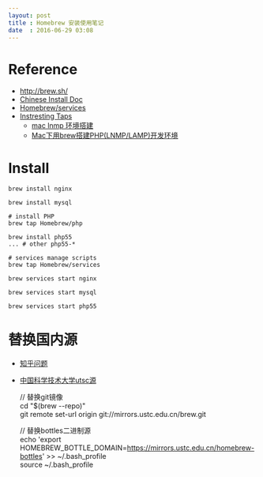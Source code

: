 ```yaml
---
layout: post
title : Homebrew 安装使用笔记
date  : 2016-06-29 03:08
---
```


# Reference

- http://brew.sh/
- [Chinese Install Doc](http://brew.sh/index_zh-cn.html)
- [Homebrew/services](https://github.com/Homebrew/homebrew-services)
- [Instresting Taps](https://github.com/Homebrew/brew/blob/master/share/doc/homebrew/Interesting-Taps-&-Branches.md)
  - [mac lnmp 环境搭建](http://www.cnblogs.com/RainLi/p/5347252.html)
  - [Mac下用brew搭建PHP(LNMP/LAMP)开发环境](http://yansu.org/2013/12/11/lamp-in-mac.html)



# Install

    brew install nginx

    brew install mysql

    # install PHP
    brew tap Homebrew/php

    brew install php55
    ... # other php55-*

    # services manage scripts
    brew tap Homebrew/services

    brew services start nginx
    
    brew services start mysql
    
    brew services start php55


# 替换国内源

- [知乎问题](http://www.zhihu.com/question/31360766)  
- [中国科学技术大学utsc源](https://lug.ustc.edu.cn/wiki/mirrors/help)  

    // 替换git镜像  
    cd "$(brew --repo)"  
    git remote set-url origin git://mirrors.ustc.edu.cn/brew.git 
    
    // 替换bottles二进制源  
    echo 'export HOMEBREW_BOTTLE_DOMAIN=https://mirrors.ustc.edu.cn/homebrew-bottles' >> ~/.bash_profile  
    source ~/.bash_profile  
